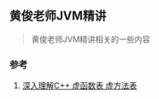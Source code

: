 黄俊老师JVM精讲
---
> 黄俊老师JVM精讲相关的一些内容
### 参考
1. [深入理解C++ 虚函数表 虚方法表](https://www.cnblogs.com/Mered1th/p/10924545.html)
